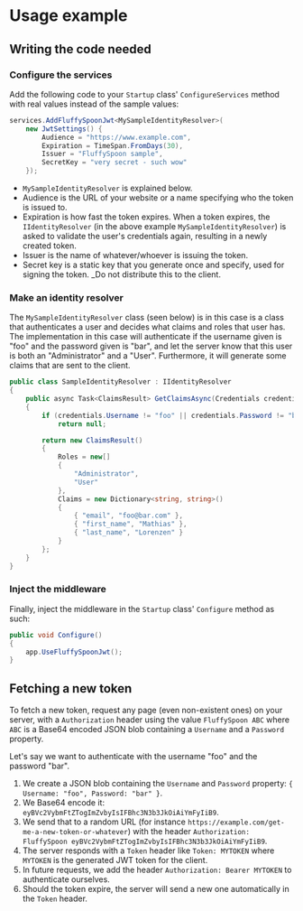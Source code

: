 # Usage example
## Writing the code needed
### Configure the services
Add the following code to your `Startup` class' `ConfigureServices` method with real values instead of the sample values:

```csharp
services.AddFluffySpoonJwt<MySampleIdentityResolver>(
    new JwtSettings() {
		Audience = "https://www.example.com",
		Expiration = TimeSpan.FromDays(30),
		Issuer = "FluffySpoon sample",
		SecretKey = "very secret - such wow"
    });
```

- `MySampleIdentityResolver` is explained below.
- Audience is the URL of your website or a name specifying who the token is issued to.
- Expiration is how fast the token expires. When a token expires, the `IIdentityResolver` (in the above example `MySampleIdentityResolver`) is asked to validate the user's credentials again, resulting in a newly created token.
- Issuer is the name of whatever/whoever is issuing the token.
- Secret key is a static key that you generate once and specify, used for signing the token. _Do not distribute this to the client.

### Make an identity resolver
The `MySampleIdentityResolver` class (seen below) is in this case is a class that authenticates a user and decides what claims and roles that user has. The implementation in this case will authenticate if the username given is "foo" and the password given is "bar", and let the server know that this user is both an "Administrator" and a "User". Furthermore, it will generate some claims that are sent to the client.

```csharp
public class SampleIdentityResolver : IIdentityResolver
{
	public async Task<ClaimsResult> GetClaimsAsync(Credentials credentials)
	{
		if (credentials.Username != "foo" || credentials.Password != "bar")
			return null;

		return new ClaimsResult()
		{
			Roles = new[]
			{
				"Administrator",
				"User"
			},
			Claims = new Dictionary<string, string>()
			{
				{ "email", "foo@bar.com" },
				{ "first_name", "Mathias" },
				{ "last_name", "Lorenzen" }
			}
		};
	}
}
```

### Inject the middleware
Finally, inject the middleware in the `Startup` class' `Configure` method as such:

```csharp
public void Configure()
{
	app.UseFluffySpoonJwt();
}
```

## Fetching a new token
To fetch a new token, request any page (even non-existent ones) on your server, with a `Authorization` header using the value `FluffySpoon ABC` where `ABC` is a Base64 encoded JSON blob containing a `Username` and a `Password` property.

Let's say we want to authenticate with the username "foo" and the password "bar".

1. We create a JSON blob containing the `Username` and `Password` property: `{ Username: "foo", Password: "bar" }`.
2. We Base64 encode it: `eyBVc2VybmFtZTogImZvbyIsIFBhc3N3b3JkOiAiYmFyIiB9`.
3. We send that to a random URL (for instance `https://example.com/get-me-a-new-token-or-whatever`) with the header `Authorization: FluffySpoon eyBVc2VybmFtZTogImZvbyIsIFBhc3N3b3JkOiAiYmFyIiB9`.
4. The server responds with a `Token` header like `Token: MYTOKEN` where `MYTOKEN` is the generated JWT token for the client.
5. In future requests, we add the header `Authorization: Bearer MYTOKEN` to authenticate ourselves.
6. Should the token expire, the server will send a new one automatically in the `Token` header.